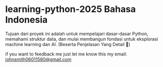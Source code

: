 # learning-python-2025 Bahasa Indonesia
Tujuan dari proyek ini adalah untuk mempelajari dasar-dasar Python, memahami struktur data, dan mulai membangun fondasi untuk eksplorasi machine learning dan AI. (Beserta Penjelasan Yang Detail 🤫)

if you want to feedback me just let me know
this my email: johnsmith06011580@gmail.com
